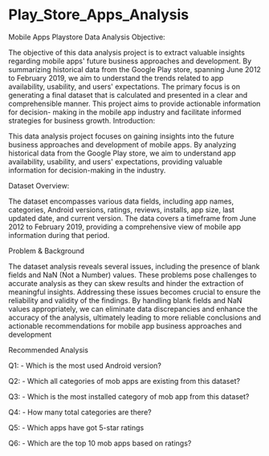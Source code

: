# Play_Store_Apps_Analysis

Mobile Apps Playstore Data Analysis
Objective:

The objective of this data analysis project is to extract valuable insights regarding mobile apps' future business approaches and development. By summarizing historical data from the Google Play store, spanning June 2012 to February 2019, we aim to understand the trends related to app availability, usability, and users' expectations. The primary focus is on generating a final dataset that is calculated and presented in a clear and comprehensible manner. This project aims to provide actionable information for decision- making in the mobile app industry and facilitate informed strategies for business growth.
Introduction:

This data analysis project focuses on gaining insights into the future business approaches and development of mobile apps. By analyzing historical data from the Google Play store, we aim to understand app availability, usability, and users' expectations, providing valuable information for decision-making in the industry.

Dataset Overview:

The dataset encompasses various data fields, including app names, categories, Android versions, ratings, reviews, installs, app size, last updated date, and current version. The data covers a timeframe from June 2012 to February 2019, providing a comprehensive view of mobile app information during that period.

Problem & Background

The dataset analysis reveals several issues, including the presence of blank fields and NaN (Not a Number) values. These problems pose challenges to accurate analysis as they can skew results and hinder the extraction of meaningful insights. Addressing these issues becomes crucial to ensure the reliability and validity of the findings. By handling blank fields and NaN values appropriately, we can eliminate data discrepancies and enhance the accuracy of the analysis, ultimately leading to more reliable conclusions and actionable recommendations for mobile app business approaches and development

Recommended Analysis

Q1: - Which is the most used Android version?

Q2: - Which all categories of mob apps are existing from this dataset?

Q3: - Which is the most installed category of mob app from this dataset?

Q4: - How many total categories are there?

Q5: - Which apps have got 5-star ratings

Q6: - Which are the top 10 mob apps based on ratings?

